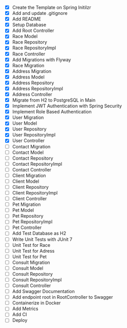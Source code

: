 - [x] Create the Template on Spring Initilzr
- [x] Add and update .gitignore
- [x] Add README
- [x] Setup Database
- [x] Add Root Controller
- [x] Race Model
- [x] Race Repository
- [x] Race RepositoryImpl
- [x] Race Controller
- [x] Add Migrations with Flyway
- [x] Race Migration
- [x] Address Migration
- [x] Address Model
- [x] Address Repository
- [x] Address RepositoryImpl
- [x] Address Controller
- [x] Migrate from H2 to PostgreSQL in Main
- [x] Implement JWT Authentication with Spring Security
- [x] Implement Role Based Authentication
- [x] User Migration
- [x] User Model
- [x] User Repository
- [x] User RepositoryImpl
- [x] User Controller
- [ ] Contact Migration
- [ ] Contact Model
- [ ] Contact Repository
- [ ] Contact RepositoryImpl
- [ ] Contact Controller
- [ ] Client Migration
- [ ] Client Model
- [ ] Client Repository
- [ ] Client RepositoryImpl
- [ ] Client Controller
- [ ] Pet Migration
- [ ] Pet Model
- [ ] Pet Repository
- [ ] Pet RepositoryImpl
- [ ] Pet Controller
- [ ] Add Test Database as H2
- [ ] Write Unit Tests with JUnit 7
- [ ] Unit Test for Race
- [ ] Unit Test for Adress
- [ ] Unit Test for Pet
- [ ] Consult Migration
- [ ] Consult Model
- [ ] Consult Repository
- [ ] Consult RepositoryImpl
- [ ] Consult Controller
- [ ] Add Swagger Documentation
- [ ] Add endpoint root in RootController to Swagger
- [ ] Containerize in Docker
- [ ] Add Metrics
- [ ] Add CI
- [ ] Deploy

